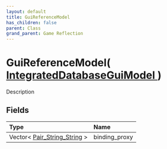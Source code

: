 ```yaml
---
layout: default
title: GuiReferenceModel
has_children: false
parent: Class
grand_parent: Game Reflection
---
```

# GuiReferenceModel( [ IntegratedDatabaseGuiModel ](/riftbreaker-wiki/docs/game-reflection/classes/integrated_database_gui_model/) )
Description 

## Fields

| Type | Name |
|:----------|:--------------|
| Vector< [Pair_String_String](/riftbreaker-wiki/docs/game-reflection/classes/pair__string__string/) > | binding_proxy |

